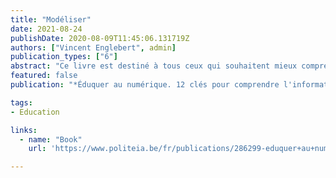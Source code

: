 ```yaml
---
title: "Modéliser"
date: 2021-08-24
publishDate: 2020-08-09T11:45:06.131719Z
authors: ["Vincent Englebert", admin]
publication_types: ["6"]
abstract: "Ce livre est destiné à tous ceux qui souhaitent mieux comprendre le fonctionnement des technologies numériques imprégnant la société. Il est né de la collaboration entre une pédagogue et une didacticienne avec des experts belges et internationaux, des enseignants passionnés et des entrepreneurs. Douze clés essentielles en informatique sont abordées à travers un regard didactique : l’information, la machine, l’algorithme et la programmation, le réseau, la sécurité, la modélisation, les bases de données, les interfaces humain-machine, les logiciels, l’intelligence artificielle, la robotique et le développement durable. Chaque clé est articulée autour de trois questions : Quelle place a-t-elle dans la société ? Quelles sont les connaissances de bases qui la sous-tendent ? Que retenir ? Au-delà de la technique, ces clés aideront le lecteur à évoluer dans ses connaissances du numérique pour les transmettre, les enseigner, les expliquer en faisant preuve d’esprit critique ou, tout simplement, pour gagner en confiance dans ses usages."
featured: false
publication: "*Éduquer au numérique. 12 clés pour comprendre l'informatique*"

tags:
- Education

links:
  - name: "Book"
    url: 'https://www.politeia.be/fr/publications/286299-eduquer+au+numerique+12+cles+pour+comprendre+linformatique'

---
```

